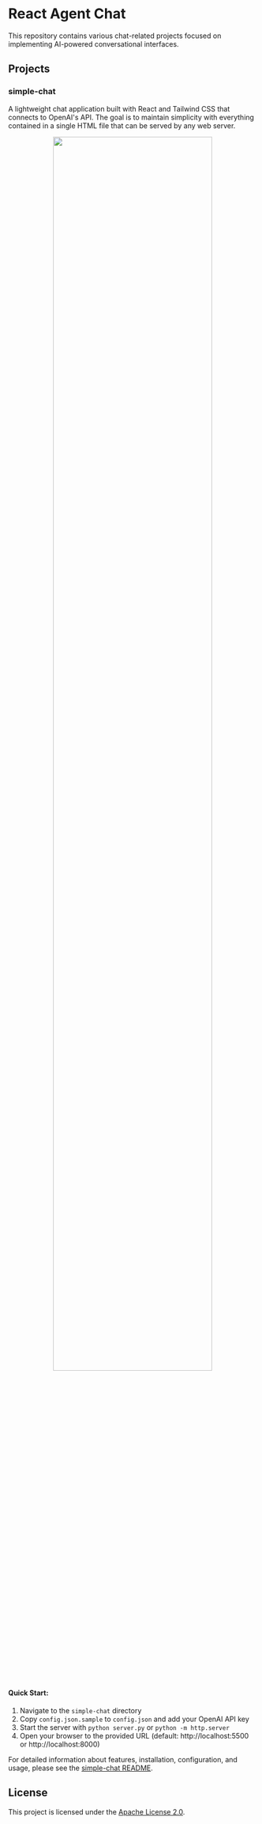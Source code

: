 # React Agent Chat

This repository contains various chat-related projects focused on implementing AI-powered conversational interfaces.

## Projects

### simple-chat
A lightweight chat application built with React and Tailwind CSS that connects to OpenAI's API. The goal is to maintain simplicity with everything contained in a single HTML file that can be served by any web server.

<p align="center">
  <img src="https://github.com/user-attachments/assets/df831432-b0c3-4094-8241-e8322e94ee7f" width="80%"/>
</p>

#### Quick Start:
1. Navigate to the `simple-chat` directory
2. Copy `config.json.sample` to `config.json` and add your OpenAI API key
3. Start the server with `python server.py` or `python -m http.server`
4. Open your browser to the provided URL (default: http://localhost:5500 or http://localhost:8000)

For detailed information about features, installation, configuration, and usage, please see the [simple-chat README](simple-chat/README.md).

## License

This project is licensed under the [Apache License 2.0](https://www.apache.org/licenses/LICENSE-2.0).
